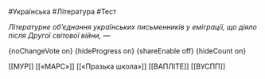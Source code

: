 #Українська #Література #Тест

*Літературне об’єднання українських письменників у еміграції, що діяло після Другої світової війни, —*

{noChangeVote on}
{hideProgress on}
{shareEnable off}
{hideCount on}

[[МУР]]
[[«МАРС»]]
[[«Празька школа»]]
[[ВАПЛІТЕ]]
[[ВУСПП]]
